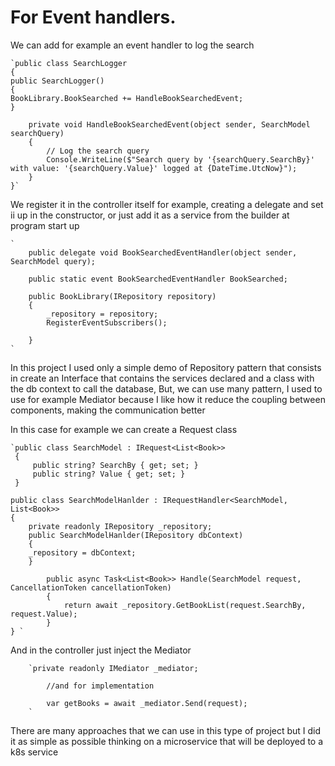 ﻿# For Event handlers.

We can add  for example an event handler to log the search 

    `public class SearchLogger
    {
    public SearchLogger()
    {
    BookLibrary.BookSearched += HandleBookSearchedEvent;
    }
    
        private void HandleBookSearchedEvent(object sender, SearchModel searchQuery)
        {
            // Log the search query
            Console.WriteLine($"Search query by '{searchQuery.SearchBy}' with value: '{searchQuery.Value}' logged at {DateTime.UtcNow}");
        }
    }`

We register it in the controller itself for example, creating a delegate and set ii up in the constructor, 
or just add it as a service from the builder at program start up

    `
        public delegate void BookSearchedEventHandler(object sender, SearchModel query);
    
        public static event BookSearchedEventHandler BookSearched;
    
        public BookLibrary(IRepository repository)
        {
            _repository = repository;
            RegisterEventSubscribers();
    
        }
    `

In this project I used only a simple demo of Repository pattern that 
consists in create an Interface that contains the services declared and a class with the db context to call the database,
But, we can use many pattern, I used to use for example Mediator because I like how it reduce the coupling between components, 
making the communication  better 

In this case for example we can create a Request class 

    `public class SearchModel : IRequest<List<Book>>
     {
         public string? SearchBy { get; set; }
         public string? Value { get; set; }
     }

    public class SearchModelHanlder : IRequestHandler<SearchModel, List<Book>>
    {
        private readonly IRepository _repository;
        public SearchModelHanlder(IRepository dbContext)
        {
        _repository = dbContext;
        }
        
            public async Task<List<Book>> Handle(SearchModel request, CancellationToken cancellationToken)
            {
                return await _repository.GetBookList(request.SearchBy, request.Value);
            }
    } `


And in the controller just inject the Mediator 

        `private readonly IMediator _mediator;
            
            //and for implementation
             
            var getBooks = await _mediator.Send(request);
        `

There are many approaches that we can use in this type of project but I did it as simple as possible thinking on a microservice that will be deployed to a k8s service 
